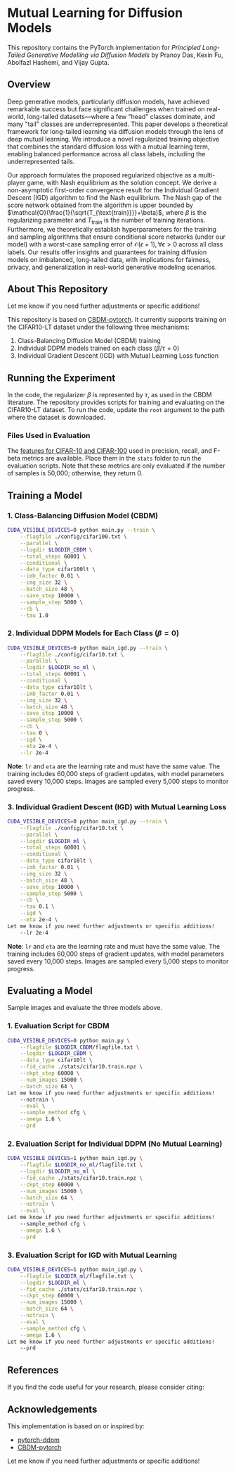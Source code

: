 
# Mutual Learning for Diffusion Models

This repository contains the PyTorch implementation for *Principled Long-Tailed Generative Modelling via Diffusion Models* by Pranoy Das, Kexin Fu, Abolfazl Hashemi, and Vijay Gupta.

## Overview

Deep generative models, particularly diffusion models, have achieved remarkable success but face significant challenges when trained on real-world, long-tailed datasets—where a few "head" classes dominate, and many "tail" classes are underrepresented. This paper develops a theoretical framework for long-tailed learning via diffusion models through the lens of deep mutual learning. We introduce a novel regularized training objective that combines the standard diffusion loss with a mutual learning term, enabling balanced performance across all class labels, including the underrepresented tails.

Our approach formulates the proposed regularized objective as a multi-player game, with Nash equilibrium as the solution concept. We derive a non-asymptotic first-order convergence result for the Individual Gradient Descent (IGD) algorithm to find the Nash equilibrium. The Nash gap of the score network obtained from the algorithm is upper bounded by $\mathcal{O}(\frac{1}{\sqrt{T_{\text{train}}}}+\beta)$, where $\beta$ is the regularizing parameter and $T_{\text{train}}$ is the number of training iterations. Furthermore, we theoretically establish hyperparameters for the training and sampling algorithms that ensure conditional score networks (under our model) with a worst-case sampling error of $\mathcal{O}(\epsilon+1), \forall \epsilon>0$ across all class labels. Our results offer insights and guarantees for training diffusion models on imbalanced, long-tailed data, with implications for fairness, privacy, and generalization in real-world generative modeling scenarios.

## About This Repository
Let me know if you need further adjustments or specific additions!

This repository is based on [CBDM-pytorch](https://github.com/qym7/CBDM-pytorch). It currently supports training on the CIFAR10-LT dataset under the following three mechanisms:

1. Class-Balancing Diffusion Model (CBDM) training
2. Individual DDPM models trained on each class ($\beta/\tau=0$)
3. Individual Gradient Descent (IGD) with Mutual Learning Loss function

## Running the Experiment

In the code, the regularizer $\beta$ is represented by $\tau$, as used in the CBDM literature. The repository provides scripts for training and evaluating on the CIFAR10-LT dataset. To run the code, update the `root` argument to the path where the dataset is downloaded.

### Files Used in Evaluation

The [features for CIFAR-10 and CIFAR-100](https://drive.google.com/drive/folders/1Y89vu9DGiQsHl8YvwMrr_7UT4p4Pg_wV?usp=sharing) used in precision, recall, and F-beta metrics are available. Place them in the `stats` folder to run the evaluation scripts. Note that these metrics are only evaluated if the number of samples is 50,000; otherwise, they return 0.

## Training a Model

### 1. Class-Balancing Diffusion Model (CBDM)

```bash
CUDA_VISIBLE_DEVICES=0 python main.py --train \
    --flagfile ./config/cifar100.txt \
    --parallel \
    --logdir $LOGDIR_CBDM \
    --total_steps 60001 \
    --conditional \
    --data_type cifar100lt \
    --imb_factor 0.01 \
    --img_size 32 \
    --batch_size 48 \
    --save_step 10000 \
    --sample_step 5000 \
    --cb \
    --tau 1.0
```

### 2. Individual DDPM Models for Each Class ($\beta=0$)

```bash
CUDA_VISIBLE_DEVICES=0 python main_igd.py --train \
    --flagfile ./config/cifar10.txt \
    --parallel \
    --logdir $LOGDIR_no_ml \
    --total_steps 60001 \
    --conditional \
    --data_type cifar10lt \
    --imb_factor 0.01 \
    --img_size 32 \
    --batch_size 48 \
    --save_step 10000 \
    --sample_step 5000 \
    --cb \
    --tau 0 \
    --igd \
    --eta 2e-4 \
    --lr 2e-4
```

**Note**: `lr` and `eta` are the learning rate and must have the same value. The training includes 60,000 steps of gradient updates, with model parameters saved every 10,000 steps. Images are sampled every 5,000 steps to monitor progress.

### 3. Individual Gradient Descent (IGD) with Mutual Learning Loss

```bash
CUDA_VISIBLE_DEVICES=0 python main_igd.py --train \
    --flagfile ./config/cifar10.txt \
    --parallel \
    --logdir $LOGDIR_ml \
    --total_steps 60001 \
    --conditional \
    --data_type cifar10lt \
    --imb_factor 0.01 \
    --img_size 32 \
    --batch_size 48 \
    --save_step 10000 \
    --sample_step 5000 \
    --cb \
    --tau 0.1 \
    --igd \
    --eta 2e-4 \
Let me know if you need further adjustments or specific additions!
    --lr 2e-4
```

**Note**: `lr` and `eta` are the learning rate and must have the same value. The training includes 60,000 steps of gradient updates, with model parameters saved every 10,000 steps. Images are sampled every 5,000 steps to monitor progress.

## Evaluating a Model

Sample images and evaluate the three models above.

### 1. Evaluation Script for CBDM

```bash
CUDA_VISIBLE_DEVICES=0 python main.py \
    --flagfile $LOGDIR_CBDM/flagfile.txt \
    --logdir $LOGDIR_CBDM \
    --data_type cifar10lt \
    --fid_cache ./stats/cifar10.train.npz \
    --ckpt_step 60000 \
    --num_images 15000 \
    --batch_size 64 \
Let me know if you need further adjustments or specific additions!
    --notrain \
    --eval \
    --sample_method cfg \
    --omega 1.6 \
    --prd
```

### 2. Evaluation Script for Individual DDPM (No Mutual Learning)

```bash
CUDA_VISIBLE_DEVICES=1 python main_igd.py \
    --flagfile $LOGDIR_no_ml/flagfile.txt \
    --logdir $LOGDIR_no_ml \
    --fid_cache ./stats/cifar10.train.npz \
    --ckpt_step 60000 \
    --num_images 15000 \
    --batch_size 64 \
    --notrain \
    --eval \
Let me know if you need further adjustments or specific additions!
    --sample_method cfg \
    --omega 1.6 \
    --prd
```

### 3. Evaluation Script for IGD with Mutual Learning

```bash
CUDA_VISIBLE_DEVICES=1 python main_igd.py \
    --flagfile $LOGDIR_ml/flagfile.txt \
    --logdir $LOGDIR_ml \
    --fid_cache ./stats/cifar10.train.npz \
    --ckpt_step 60000 \
    --num_images 15000 \
    --batch_size 64 \
    --notrain \
    --eval \
    --sample_method cfg \
    --omega 1.6 \
Let me know if you need further adjustments or specific additions!
    --prd
```

## References

If you find the code useful for your research, please consider citing:



## Acknowledgements

This implementation is based on or inspired by:

- [pytorch-ddpm](https://github.com/w86763777/pytorch-ddpm)
- [CBDM-pytorch](https://github.com/qym7/CBDM-pytorch)

Let me know if you need further adjustments or specific additions!